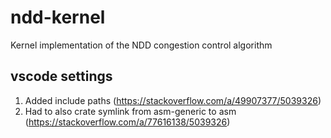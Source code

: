 # ndd-kernel
Kernel implementation of the NDD congestion control algorithm

## vscode settings
1. Added include paths (https://stackoverflow.com/a/49907377/5039326)
2. Had to also crate symlink from asm-generic to asm
   (https://stackoverflow.com/a/77616138/5039326)
